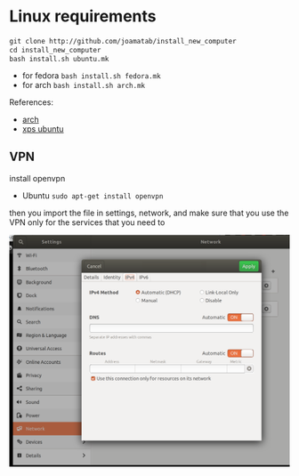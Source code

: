 # Linux requirements

```
git clone http://github.com/joamatab/install_new_computer
cd install_new_computer
bash install.sh ubuntu.mk
```
- for fedora `bash install.sh fedora.mk`
- for arch `bash install.sh arch.mk`

References:

- [arch](https://github.com/Noah-Huppert/.dotfiles/wiki/System-Install)
- [xps ubuntu](https://gist.github.com/natbusa/932eaa9c0b4eb68a20c12b6087b376fd)


## VPN


install openvpn

- Ubuntu `sudo apt-get install openvpn`

then you import the file in settings, network, and make sure that you use the VPN only for the services that you need to

![linux vpn](images/linux_vpn.png)

